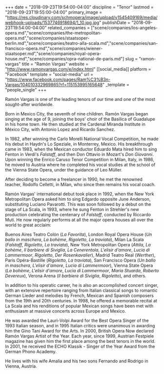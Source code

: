 +++
date = "2018-09-23T19:54:00-04:00"
discipline = "Tenor"
lastmod = "2018-09-23T19:55:00-04:00"
primary_image = "https://res.cloudinary.com/schmopera/image/upload/v1545409169/media/webhook-uploads/1537746918694/1_10.jpg.jpg"
publishDate = "2018-09-23T19:54:00-04:00"
related_companies = ["scene/companies/los-angeles-opera.md","scene/companies/the-metropolitan-opera.md","scene/companies/staatsoper-berlin.md","scene/companies/teatro-alla-scala.md","scene/companies/san-francisco-opera.md","scene/companies/wiener-staatsoper.md","scene/companies/royal-opera-house.md","scene/companies/opra-national-de-paris.md"]
slug = "ramon-vargas"
title = "Ramón Vargas"
website = "http://www.ramonvargas.com/e/index.html"
[[social_media]]
platform = "Facebook"
template = "social-media"
url = "https://www.facebook.com/pages/Ram%C3%B3n-Vargas/104010332969865?rf=115153995165648"
_template = "people_single"
+++

Ramón Vargas is one of the leading tenors of our time and one of the most sought-after worldwide.

Born in Mexico City, the seventh of nine children. Ramón Vargas began singing at the age of 9, joining the boys' choir of the Basilica of Guadalupe in his home town. He then studied at the Cardenal Miranda Institute in México City, with Antonio Lopez and Ricardo Sanchez.

In 1982, after winning the Carlo Morelli National Vocal Competition, he made his debut in Haydn's Lo Speziale, in Monterrey, Mexico. His breakthrough came in 1983, when the Mexican conductor Eduardo Mata hired him to sing Fenton in Verdi's *Falstaff*, and then Don Ottavio in Mozart's *Don Giovanni*. Upon winning the Enrico Caruso Tenor Competition in Milan, Italy, in 1986, he moved to Austria where he completed his vocal studies at the school of the Vienna State Opera, under the guidance of Leo Müller.

After deciding to become a freelancer in 1990, he met the renowned teacher, Rodolfo Celletti, in Milan, who since then remains his vocal coach.

Ramón Vargas' international debut took place in 1992, when the New York Metropolitan Opera asked him to sing Edgardo opposite June Anderson, substituting Luciano Pavarotti. This was soon followed by a debut on the stage of La Scala, in 1993, where he sung Fenton in Strehler's new production celebrating the centenary of *Falstaff*, conducted by Riccardo Muti. He now regularly performs at all the major opera houses all over the world to great acclaim:

Buenos Aires Teatro Colón (*La Favorita*), London Royal Opera House (*Un ballo in maschera*, *La bohème*, *Rigoletto*, *La traviata*), Milan La Scala (*Falstaff*, *Rigoletto*, *La traviata*), New York Metropolitan Opera (*Attila*, *La bohème*, *Il barbiere di Siviglia*, *La Cenerentola*, *L'elisir d'amore*, *Lucia di Lammermoor*, *Rigoletto*, *Der Rosenkavalier*), Madrid Teatro Real (*Werther*), Paris Opéra-Bastille (*Rigoletto*, *La traviata*), San Francisco Opera (*Un ballo in maschera*, *L'elisir d'amore*, *Lucia di Lammermoor*), Vienna State Opera (*La bohème*, *L'elisir d'amore*, *Lucia di Lammermoor*, *Maria Stuarda*, *Roberto Devereux*), Verona Arena (*Il barbiere di Siviglia*, *Rigoletto*), and others.

In addition to his operatic career, he is also an accomplished concert singer, with an extensive repertoire ranging from Italian classical songs to romantic German Lieder and melodies by French, Mexican and Spanish composers from the 19th and 20th centuries. In 1998, he offered a memorable recital at La Scala and his renditions of popular Mexican songs have been met with enthusiasm at massive concerts across Europe and Mexico.

He was awarded the Lauri-Volpi Award for the Best Opera Singer of the 1993 Italian season, and in 1995 Italian critics were unanimous in awarding him the Gino Tani Award for the Arts. In 2000, British Opera Now declared Ramón Vargas Artist of the Year. Each year, since 1999, Austrian Festpiele magazine has given him the first place among the best tenors in the world. In 2001, he received the ECHO Klassik - Singer of the Year Award from the German Phono Academy.

He lives with his wife Amalia and his two sons Fernando and Rodrigo in Vienna, Austria.
